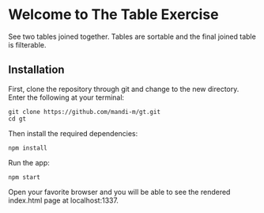 # Welcome to The Table Exercise

See two tables joined together. Tables are sortable and the final joined table is filterable.

## Installation
First, clone the repository through git and change to the new directory.
Enter the following at your terminal:
```
git clone https://github.com/mandi-m/gt.git
cd gt
```
Then install the required dependencies:
```
npm install
```
Run the app:
```
npm start
```

Open your favorite browser and you will be able to see the rendered index.html page at localhost:1337.
